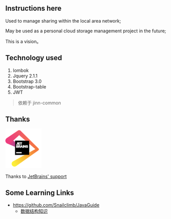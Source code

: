## Instructions here
Used to manage sharing within the local area network;

May be used as a personal cloud storage management project in the future;

This is a vision。

## Technology used
1. lombok
2. Jquery 2.1.1
3. Bootstrap 3.0
4. Bootstrap-table
5. JWT

> 依赖于 jinn-common

## Thanks
![avatar](jetbrains.png)

Thanks to [JetBrains' support](https://www.jetbrains.com/?from=file-management)


## Some Learning Links
* https://github.com/Snailclimb/JavaGuide
  * [数据结构知识](https://github.com/Snailclimb/JavaGuide/blob/master/docs/dataStructures-algorithms/%E6%95%B0%E6%8D%AE%E7%BB%93%E6%9E%84.md)
